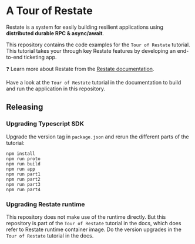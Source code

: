 # A Tour of Restate

Restate is a system for easily building resilient applications using **distributed durable RPC & async/await**.

This repository contains the code examples for the `Tour of Restate` tutorial.
This tutorial takes your through key Restate features by developing an end-to-end ticketing app.

❓ Learn more about Restate from the [Restate documentation](https://github.com/restatedev/documentation).

Have a look at the `Tour of Restate` tutorial in the documentation to build and run the application in this repository.

## Releasing

### Upgrading Typescript SDK
Upgrade the version tag in `package.json` and rerun the different parts of the tutorial:
```
npm install 
npm run proto
npm run build
npm run app
npm run part1
npm run part2
npm run part3
npm run part4
```

### Upgrading Restate runtime
This repository does not make use of the runtime directly. 
But this repository is part of the `Tour of Restate` tutorial in the docs, which does refer to Restate runtime container image. 
Do the version upgrades in the `Tour of Restate` tutorial in the docs.